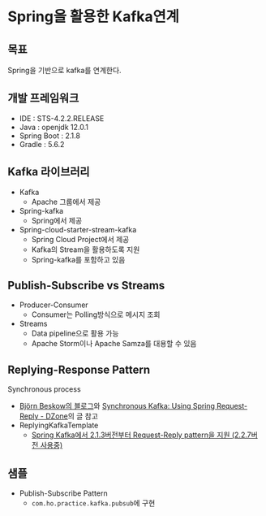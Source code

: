 # Spring을 활용한 Kafka연계

## 목표
Spring을 기반으로 kafka를 연계한다.

## 개발 프레임워크
 - IDE : STS-4.2.2.RELEASE
 - Java : openjdk 12.0.1
 - Spring Boot : 2.1.8
 - Gradle : 5.6.2

## Kafka 라이브러리
- Kafka
    - Apache 그룹에서 제공
- Spring-kafka
    - Spring에서 제공
- Spring-cloud-starter-stream-kafka
    - Spring Cloud Project에서 제공
    - Kafka의 Stream을 활용하도록 지원
    - Spring-kafka를 포함하고 있음

## Publish-Subscribe vs Streams
- Producer-Consumer
    - Consumer는 Polling방식으로 메시지 조회
- Streams
    - Data pipeline으로 활용 가능
    - Apache Storm이나 Apache Samza를 대용할 수 있음
    
## Replying-Response Pattern
Synchronous process
- [Björn Beskow의 블로그](https://callistaenterprise.se/blogg/teknik/2018/10/26/synchronous-request-reply-over-kafka)와 [Synchronous Kafka: Using Spring Request-Reply - DZone](https://dzone.com/articles/synchronous-kafka-using-spring-request-reply-1)의 글 참고
- ReplyingKafkaTemplate
    - [Spring Kafka에서 2.1.3버전부터 Request-Reply pattern을 지원 (2.2.7버전 사용중)](https://docs.spring.io/spring-kafka/docs/2.2.7.RELEASE/reference/html/#replying-template)
    
## 샘플
- Publish-Subscribe Pattern
    - `com.ho.practice.kafka.pubsub`에 구현